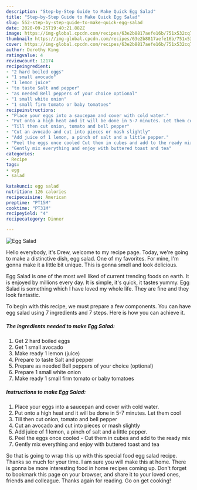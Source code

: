```yaml
---
description: "Step-by-Step Guide to Make Quick Egg Salad"
title: "Step-by-Step Guide to Make Quick Egg Salad"
slug: 552-step-by-step-guide-to-make-quick-egg-salad
date: 2020-09-25T19:40:21.882Z
image: https://img-global.cpcdn.com/recipes/63e2b8817aefe16b/751x532cq70/egg-salad-recipe-main-photo.jpg
thumbnail: https://img-global.cpcdn.com/recipes/63e2b8817aefe16b/751x532cq70/egg-salad-recipe-main-photo.jpg
cover: https://img-global.cpcdn.com/recipes/63e2b8817aefe16b/751x532cq70/egg-salad-recipe-main-photo.jpg
author: Dorothy King
ratingvalue: 4
reviewcount: 12174
recipeingredient:
- "2 hard boiled eggs"
- "1 small avocado"
- "1 lemon juice"
- "to taste Salt and pepper"
- "as needed Bell peppers of your choice optional"
- "1 small white onion"
- "1 small firm tomato or baby tomatoes"
recipeinstructions:
- "Place your eggs into a saucepan and cover with cold water."
- "Put onto a high heat and it will be done in 5-7 minutes. Let them cool"
- "Till then cut onion, tomato and bell pepper"
- "Cut an avocado and cut into pieces or mash slightly"
- "Add juice of 1 lemon, a pinch of salt and a little pepper."
- "Peel the eggs once cooled Cut them in cubes and add to the ready mix"
- "Gently mix everything and enjoy with buttered toast and tea"
categories:
- Recipe
tags:
- egg
- salad

katakunci: egg salad 
nutrition: 126 calories
recipecuisine: American
preptime: "PT15M"
cooktime: "PT31M"
recipeyield: "4"
recipecategory: Dinner

---
```



![Egg Salad](https://img-global.cpcdn.com/recipes/63e2b8817aefe16b/751x532cq70/egg-salad-recipe-main-photo.jpg)

Hello everybody, it's Drew, welcome to my recipe page. Today, we're going to make a distinctive dish, egg salad. One of my favorites. For mine, I'm gonna make it a little bit unique. This is gonna smell and look delicious.

Egg Salad is one of the most well liked of current trending foods on earth. It is enjoyed by millions every day. It is simple, it's quick, it tastes yummy. Egg Salad is something which I have loved my whole life. They are fine and they look fantastic.




To begin with this recipe, we must prepare a few components. You can have egg salad using 7 ingredients and 7 steps. Here is how you can achieve it.

<!--inarticleads1-->

##### The ingredients needed to make Egg Salad:

1. Get 2 hard boiled eggs
1. Get 1 small avocado
1. Make ready 1 lemon (juice)
1. Prepare to taste Salt and pepper
1. Prepare as needed Bell peppers of your choice (optional)
1. Prepare 1 small white onion
1. Make ready 1 small firm tomato or baby tomatoes




<!--inarticleads2-->

##### Instructions to make Egg Salad:

1. Place your eggs into a saucepan and cover with cold water.
1. Put onto a high heat and it will be done in 5-7 minutes. Let them cool
1. Till then cut onion, tomato and bell pepper
1. Cut an avocado and cut into pieces or mash slightly
1. Add juice of 1 lemon, a pinch of salt and a little pepper.
1. Peel the eggs once cooled - Cut them in cubes and add to the ready mix
1. Gently mix everything and enjoy with buttered toast and tea




So that is going to wrap this up with this special food egg salad recipe. Thanks so much for your time. I am sure you will make this at home. There is gonna be more interesting food in home recipes coming up. Don't forget to bookmark this page on your browser, and share it to your loved ones, friends and colleague. Thanks again for reading. Go on get cooking!
